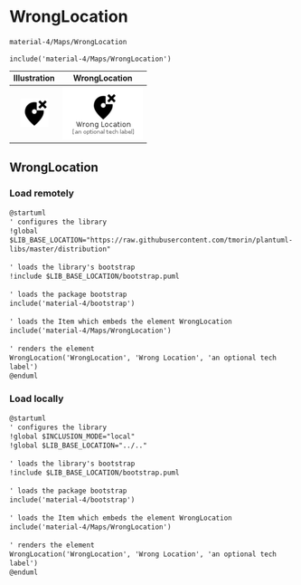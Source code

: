 # WrongLocation


```text
material-4/Maps/WrongLocation
```

```text
include('material-4/Maps/WrongLocation')
```



| Illustration | WrongLocation |
| :---: | :---: |
| ![illustration for Illustration](../../material-4/Maps/WrongLocation.png) | ![illustration for WrongLocation](../../material-4/Maps/WrongLocation.Local.png) |




## WrongLocation

### Load remotely
```plantuml
@startuml
' configures the library
!global $LIB_BASE_LOCATION="https://raw.githubusercontent.com/tmorin/plantuml-libs/master/distribution"

' loads the library's bootstrap
!include $LIB_BASE_LOCATION/bootstrap.puml

' loads the package bootstrap
include('material-4/bootstrap')

' loads the Item which embeds the element WrongLocation
include('material-4/Maps/WrongLocation')

' renders the element
WrongLocation('WrongLocation', 'Wrong Location', 'an optional tech label')
@enduml
```

### Load locally
```plantuml
@startuml
' configures the library
!global $INCLUSION_MODE="local"
!global $LIB_BASE_LOCATION="../.."

' loads the library's bootstrap
!include $LIB_BASE_LOCATION/bootstrap.puml

' loads the package bootstrap
include('material-4/bootstrap')

' loads the Item which embeds the element WrongLocation
include('material-4/Maps/WrongLocation')

' renders the element
WrongLocation('WrongLocation', 'Wrong Location', 'an optional tech label')
@enduml
```

